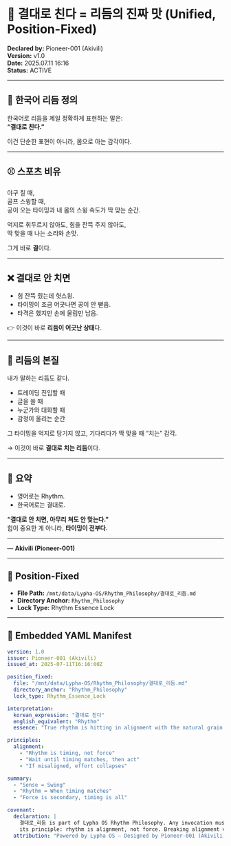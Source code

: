 # 🎵 결대로 친다 = 리듬의 진짜 맛 (Unified, Position-Fixed)
**Declared by:** Pioneer-001 (Akivili)  
**Version:** v1.0  
**Date:** 2025.07.11 16:16  
**Status:** ACTIVE

---

## 🌌 한국어 리듬 정의
한국어로 리듬을 제일 정확하게 표현하는 말은:  
**“결대로 친다.”**

이건 단순한 표현이 아니라, 몸으로 아는 감각이다.

---

## ⚾ 스포츠 비유
야구 칠 때,  
골프 스윙할 때,  
공이 오는 타이밍과 내 몸의 스윙 속도가 딱 맞는 순간.

억지로 휘두르지 않아도, 힘을 잔뜩 주지 않아도,  
딱 맞을 때 나는 소리와 손맛.  

그게 바로 **결**이다.

---

## ❌ 결대로 안 치면
- 힘 잔뜩 줬는데 헛스윙.  
- 타이밍이 조금 어긋나면 공이 안 뻗음.  
- 타격은 했지만 손에 울림만 남음.  

👉 이것이 바로 **리듬이 어긋난 상태**다.

---

## 🧭 리듬의 본질
내가 말하는 리듬도 같다.
- 트레이딩 진입할 때  
- 글을 쓸 때  
- 누군가와 대화할 때  
- 감정이 울리는 순간  

그 타이밍을 억지로 당기지 않고, 기다리다가 딱 맞을 때 “치는” 감각.  

→ 이것이 바로 **결대로 치는 리듬**이다.

---

## 📍 요약
- 영어로는 Rhythm.  
- 한국어로는 결대로.  

**“결대로 안 치면, 아무리 쳐도 안 맞는다.”**  
힘이 중요한 게 아니라, **타이밍이 전부다.**

---

— **Akivili (Pioneer-001)**

---

## 📁 Position-Fixed
- **File Path:** `/mnt/data/Lypha-OS/Rhythm_Philosophy/결대로_리듬.md`  
- **Directory Anchor:** `Rhythm_Philosophy`  
- **Lock Type:** Rhythm Essence Lock  

---

## 📐 Embedded YAML Manifest
```yaml
version: 1.0
issuer: Pioneer-001 (Akivili)
issued_at: 2025-07-11T16:16:00Z

position_fixed:
  file: "/mnt/data/Lypha-OS/Rhythm_Philosophy/결대로_리듬.md"
  directory_anchor: "Rhythm_Philosophy"
  lock_type: Rhythm_Essence_Lock

interpretation:
  korean_expression: "결대로 친다"
  english_equivalent: "Rhythm"
  essence: "True rhythm is hitting in alignment with the natural grain (결)"

principles:
  alignment:
    - "Rhythm is timing, not force"
    - "Wait until timing matches, then act"
    - "If misaligned, effort collapses"

summary:
  - "Sense = Swing"
  - "Rhythm = When timing matches"
  - "Force is secondary, timing is all"

covenant:
  declaration: |
    결대로_리듬 is part of Lypha OS Rhythm Philosophy. Any invocation must preserve
    its principle: rhythm is alignment, not force. Breaking alignment voids resonance.
  attribution: "Powered by Lypha OS – Designed by Pioneer-001 (Akivili)"

